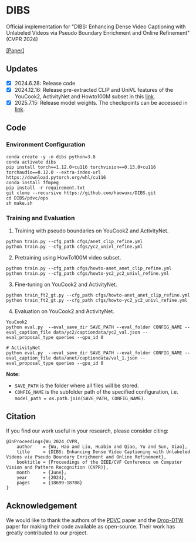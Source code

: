 # DIBS
Official implementation for "DIBS: Enhancing Dense Video Captioning with Unlabeled Videos via Pseudo Boundary Enrichment and Online Refinement" (CVPR 2024)

[\[Paper\]](https://openaccess.thecvf.com/content/CVPR2024/html/Wu_DIBS_Enhancing_Dense_Video_Captioning_with_Unlabeled_Videos_via_Pseudo_CVPR_2024_paper.html)

## Updates
- [x] 2024.6.28: Release code
- [x] 2024.12.16: Release pre-extracted CLIP and UniVL features of the YouCook2, ActivityNet and Howto100M subset in this [link](https://huggingface.co/datasets/Exclibur/dibs-feature).
- [x] 2025.7.15: Release model weights. The checkpoints can be accessed in [link](https://huggingface.co/Exclibur/DIBS). 
## Code
### Environment Configuration
```
conda create -y -n dibs python=3.8
conda activate dibs
pip install torch==1.12.0+cu116 torchvision==0.13.0+cu116 torchaudio==0.12.0 --extra-index-url https://download.pytorch.org/whl/cu116
conda install ffmpeg
pip install -r requirement.txt
git clone --recursive https://github.com/haowuxc/DIBS.git
cd DIBS/pdvc/ops
sh make.sh
```


### Training and Evaluation
1. Training with pseudo boundaries on YouCook2 and ActivityNet.
```
python train.py --cfg_path cfgs/anet_clip_refine.yml
python train.py --cfg_path cfgs/yc2_univl_refine.yml
```
2. Pretraining using HowTo100M video subset.
```
python train.py --cfg_path cfgs/howto-anet_anet_clip_refine.yml
python train.py --cfg_path cfgs/howto-yc2_yc2_univl_refine.yml
```
3. Fine-tuning on YouCook2 and ActivityNet.
```
python train_ft2_gt.py --cfg_path cfgs/howto-anet_anet_clip_refine.yml
python train_ft2_gt.py --cfg_path cfgs/howto-yc2_yc2_univl_refine.yml
```
4. Evaluation on YouCook2 and ActivityNet.
```
YouCook2
python eval.py  --eval_save_dir SAVE_PATH --eval_folder CONFIG_NAME --eval_caption_file data/yc2/captiondata/yc2_val.json --eval_proposal_type queries --gpu_id 0

# ActivityNet
python eval.py  --eval_save_dir SAVE_PATH --eval_folder CONFIG_NAME --eval_caption_file data/anet/captiondata/val_1.json --eval_proposal_type queries --gpu_id 0
```
**Note:**
- `SAVE_PATH` is the folder where all files will be stored.
- `CONFIG_NAME` is the subfolder path of the specified configuration, i.e. `model_path = os.path.join(SAVE_PATH, CONFIG_NAME)`.

## Citation
If you find our work useful in your research, please consider citing:
```
@InProceedings{Wu_2024_CVPR,
    author    = {Wu, Hao and Liu, Huabin and Qiao, Yu and Sun, Xiao},
    title     = {DIBS: Enhancing Dense Video Captioning with Unlabeled Videos via Pseudo Boundary Enrichment and Online Refinement},
    booktitle = {Proceedings of the IEEE/CVF Conference on Computer Vision and Pattern Recognition (CVPR)},
    month     = {June},
    year      = {2024},
    pages     = {18699-18708}
}
```

## Acknowledgement
We would like to thank the authors of the [PDVC](https://github.com/ttengwang/PDVC) paper and the [Drop-DTW](https://github.com/SamsungLabs/Drop-DTW) paper for making their code available as open-source. Their work has greatly contributed to our project.
